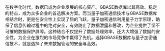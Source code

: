 在数字化时代，数据已成为企业发展的核心资产。GBASE数据库以其高效、稳定的特点，成为众多企业的首选解决方案。而当量子加密通信技术与GBASE数据库相结合时，更是在安全性上实现了质的飞跃。量子加密通信利用量子力学原理，确保了信息传输过程中的绝对安全，有效防止了数据泄露和篡改，为企业提供了坚不可摧的数据保护屏障。这种结合不仅提升了数据处理效率，还大大增强了数据的安全性，为企业在激烈的市场竞争中赢得了先机。选择GBASE数据库与量子加密通信技术，就是选择了未来数据管理的安全与高效。